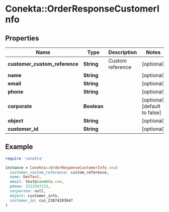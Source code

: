 # Conekta::OrderResponseCustomerInfo

## Properties

| Name | Type | Description | Notes |
| ---- | ---- | ----------- | ----- |
| **customer_custom_reference** | **String** | Custom reference | [optional] |
| **name** | **String** |  | [optional] |
| **email** | **String** |  | [optional] |
| **phone** | **String** |  | [optional] |
| **corporate** | **Boolean** |  | [optional][default to false] |
| **object** | **String** |  | [optional] |
| **customer_id** | **String** |  | [optional] |

## Example

```ruby
require 'conekta'

instance = Conekta::OrderResponseCustomerInfo.new(
  customer_custom_reference: custom_reference,
  name: DevTest,
  email: test@conekta.com,
  phone: 5522997233,
  corporate: null,
  object: customer_info,
  customer_id: cus_23874283647
)
```

